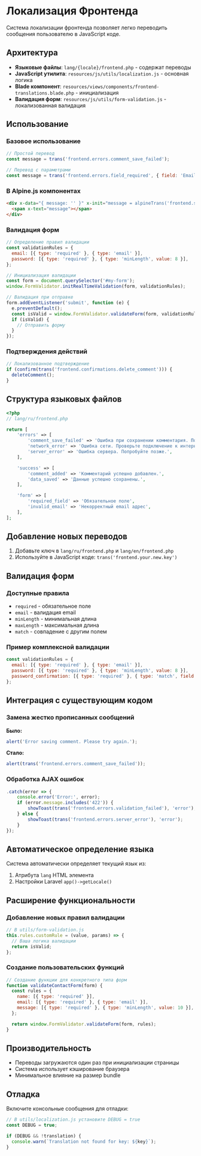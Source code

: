 # Локализация Фронтенда

Система локализации фронтенда позволяет легко переводить сообщения пользователю в JavaScript коде.

## Архитектура

- **Языковые файлы**: `lang/{locale}/frontend.php` - содержат переводы
- **JavaScript утилита**: `resources/js/utils/localization.js` - основная логика
- **Blade компонент**: `resources/views/components/frontend-translations.blade.php` - инициализация
- **Валидация форм**: `resources/js/utils/form-validation.js` - локализованная валидация

## Использование

### Базовое использование

```javascript
// Простой перевод
const message = trans('frontend.errors.comment_save_failed');

// Перевод с параметрами
const message = trans('frontend.errors.field_required', { field: 'Email' });
```

### В Alpine.js компонентах

```html
<div x-data="{ message: '' }" x-init="message = alpineTrans('frontend.success.data_saved')">
  <span x-text="message"></span>
</div>
```

### Валидация форм

```javascript
// Определение правил валидации
const validationRules = {
  email: [{ type: 'required' }, { type: 'email' }],
  password: [{ type: 'required' }, { type: 'minLength', value: 8 }],
};

// Инициализация валидации
const form = document.querySelector('#my-form');
window.FormValidator.initRealTimeValidation(form, validationRules);

// Валидация при отправке
form.addEventListener('submit', function (e) {
  e.preventDefault();
  const isValid = window.FormValidator.validateForm(form, validationRules);
  if (isValid) {
    // Отправить форму
  }
});
```

### Подтверждения действий

```javascript
// Локализованное подтверждение
if (confirm(trans('frontend.confirmations.delete_comment'))) {
  deleteComment();
}
```

## Структура языковых файлов

```php
<?php
// lang/ru/frontend.php

return [
    'errors' => [
        'comment_save_failed' => 'Ошибка при сохранении комментария. Попробуйте снова.',
        'network_error' => 'Ошибка сети. Проверьте подключение к интернету.',
        'server_error' => 'Ошибка сервера. Попробуйте позже.',
    ],

    'success' => [
        'comment_added' => 'Комментарий успешно добавлен.',
        'data_saved' => 'Данные успешно сохранены.',
    ],

    'form' => [
        'required_field' => 'Обязательное поле',
        'invalid_email' => 'Некорректный email адрес',
    ],
];
```

## Добавление новых переводов

1. Добавьте ключ в `lang/ru/frontend.php` и `lang/en/frontend.php`
2. Используйте в JavaScript коде: `trans('frontend.your.new.key')`

## Валидация форм

### Доступные правила

- `required` - обязательное поле
- `email` - валидация email
- `minLength` - минимальная длина
- `maxLength` - максимальная длина
- `match` - совпадение с другим полем

### Пример комплексной валидации

```javascript
const validationRules = {
  email: [{ type: 'required' }, { type: 'email' }],
  password: [{ type: 'required' }, { type: 'minLength', value: 8 }],
  password_confirmation: [{ type: 'required' }, { type: 'match', field: 'input[name="password"]' }],
};
```

## Интеграция с существующим кодом

### Замена жестко прописанных сообщений

**Было:**

```javascript
alert('Error saving comment. Please try again.');
```

**Стало:**

```javascript
alert(trans('frontend.errors.comment_save_failed'));
```

### Обработка AJAX ошибок

```javascript
.catch(error => {
    console.error('Error:', error);
    if (error.message.includes('422')) {
        showToast(trans('frontend.errors.validation_failed'), 'error');
    } else {
        showToast(trans('frontend.errors.server_error'), 'error');
    }
});
```

## Автоматическое определение языка

Система автоматически определяет текущий язык из:

1. Атрибута `lang` HTML элемента
2. Настройки Laravel `app()->getLocale()`

## Расширение функциональности

### Добавление новых правил валидации

```javascript
// В utils/form-validation.js
this.rules.customRule = (value, params) => {
  // Ваша логика валидации
  return isValid;
};
```

### Создание пользовательских функций

```javascript
// Создание функции для конкретного типа форм
function validateContactForm(form) {
  const rules = {
    name: [{ type: 'required' }],
    email: [{ type: 'required' }, { type: 'email' }],
    message: [{ type: 'required' }, { type: 'minLength', value: 10 }],
  };

  return window.FormValidator.validateForm(form, rules);
}
```

## Производительность

- Переводы загружаются один раз при инициализации страницы
- Система использует кэширование браузера
- Минимальное влияние на размер bundle

## Отладка

Включите консольные сообщения для отладки:

```javascript
// В utils/localization.js установите DEBUG = true
const DEBUG = true;

if (DEBUG && !translation) {
  console.warn(`Translation not found for key: ${key}`);
}
```
